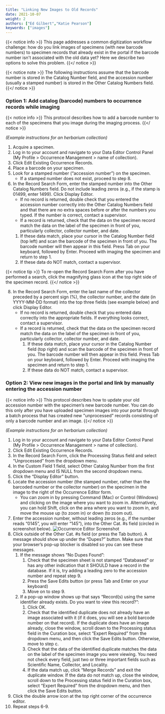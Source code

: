 ```yaml
---
title: "Linking New Images to Old Records"
date: 2021-10-07
weight: 2
authors: ["Ed Gilbert","Katie Pearson"]
keywords: ["images"]
---
```


{{< notice info >}}
  This page addresses a common digitization workflow challenge: how do you link images of specimens (with new barcode numbers) to specimen records that already exist in the portal if the barcode number isn't associated with the old data yet? Here we describe two options to solve this problem.
{{</ notice >}}

{{< notice note >}}
  The following instructions assume that the barcode number is stored in the Catalog Number field, and the accession number (usually a stamped number) is stored in the Other Catalog Numbers field.
{{</ notice >}}

### Option 1: Add catalog (barcode) numbers to occurrence records while imaging

{{< notice info >}}
  This protocol describes how to add a barcode number to each of the specimens that you image during the imaging process.
{{</ notice >}}

_(Example instructions for an herbarium collection)_
1. Acquire a specimen.
3. Log in to your account and navigate to your Data Editor Control Panel (My Profile > Occurrence Management > name of collection).
4. Click Edit Existing Occurrence Records.
5. Place a barcode on your specimen.
6. Look for a stamped number (“accession number”) on the specimen.
    * If a stamped number does not exist, proceed to step 8.
7. In the Record Search Form, enter the stamped number into the Other Catalog Numbers field. Do not include leading zeros (e.g., if the stamp is 01499, enter 1499). Click Display Editor.
    *	If no record is returned, double check that you entered the accession number correctly into the Other Catalog Numbers field and that there are no extra spaces before or after the numbers you typed. If the number is correct, contact a supervisor.
    *	If a record is returned, check that the data on the specimen record match the data on the label of the specimen in front of you, particularly collector, collector number, and date.
      1. If these data match, place your cursor in the Catalog Number field (top left) and scan the barcode of the specimen in front of you. The barcode number will then appear in this field. Press Tab on your keyboard, followed by Enter. Proceed with imaging the specimen and return to step 1.
      2. If these data do NOT match, contact a supervisor.

{{< notice tip >}}
  To re-open the Record Search Form after you have performed a search, click the magnifying glass icon at the top right side of the specimen record.
{{</ notice >}}

8.	In the Record Search Form, enter the last name of the collector preceded by a percent sign (%), the collector number, and the date (in YYYY-MM-DD format) into the top three fields (see example below) and click Display Editor.
    * If no record is returned, double check that you entered data correctly into the appropriate fields. If everything looks correct, contact a supervisor.
    * If a record is returned, check that the data on the specimen record match the data on the label of the specimen in front of you, particularly collector, collector number, and date.
      1.	If these data match, place your cursor in the Catalog Number field (top right) and scan the barcode of the specimen in front of you. The barcode number will then appear in this field. Press Tab on your keyboard, followed by Enter. Proceed with imaging the specimen and return to step 1.
      2.	If these data do NOT match, contact a supervisor.

### Option 2: View new images in the portal and link by manually entering the accession number

{{< notice info >}}
  This protocol describes how to update your old accession number with the specimen’s new barcode number. You can do this only after you have uploaded specimen images into your portal through a batch process that has created new "unprocessed" records consisting of only a barcode number and an image.
{{</ notice >}}

_(Example instructions for an herbarium collection)_
1. Log in to your account and navigate to your Data Editor Control Panel (My Profile > Occurrence Management > name of collection).
2. Click Edit Existing Occurrence Records.
3. In the Record Search Form, click the Processing Status field and select “Unprocessed” from the dropdown menu.
4. In the Custom Field 1 field, select Other Catalog Number from the first dropdown menu and IS NULL from the second dropdown menu.
5. Click the “Display Editor” button.
6. Locate the accession number (the stamped number, rather than the barcoded number or the collector number) on the specimen in the image to the right of the Occurrence Editor form.
    * You can zoom in by pressing Command (Mac) or Control (Windows) and clicking on the image where you want to zoom in. Alternatively, you can hold Shift, click on the area where you want to zoom in, and move the mouse up (to zoom in) or down (to zoom out).
7.	Enter the accession number, without leading zeros (e.g., if the number reads “0145”, you will enter “145”), into the Other Cat. #s field (circled in screenshot below).
![Occurrence Editor Screenshot](https://github.com/BioKIC/symbiota-docs/blob/master/static/images/Inkedoccedit_LI.jpg)
8. Click outside of the Other Cat. #s field (or press the Tab button). A message should show up under the “Dupes?” button. Make sure that your browser’s pop-up blocker is disabled so you can see these messages.
    1. If the message shows “No Dupes Found”:
       1. Check that the specimen sheet is not stamped “Databased” or has any other indication that it SHOULD have a record in the database. If it is, try adding a leading zero to the accession number and repeat step 9.
       2. Press the Save Edits button (or press Tab and Enter on your keyboard)
       3. Move on to step 9.
    2. If a pop-up window shows up that says “Record(s) using the same identifier already exists. Do you want to view this record?”:
        1. Click OK.
        2. Check that the identified duplicate does not already have an image associated with it (if it does, you will see a bold barcode number on that record). If the duplicate does have an image already, close the window, scroll down to the Processing status field in the Curation box, select “Expert Required” from the dropdown menu, and then click the Save Edits button. Otherwise, move to step c.
        3. Check that the data of the identified duplicate matches the data on the label of the specimen image you were viewing. You need not check every field, just two or three important fields such as Scientific Name, Collector, and Locality.
        4. If the data match up, click “Merge Records” and exit the duplicate window. If the data do not match up, close the window, scroll down to the Processing status field in the Curation box, select “Expert Required” from the dropdown menu, and then click the Save Edits button.
9. Click the double arrow icon at the top right corner of the occurrence editor.
10.	Repeat steps 6-9.
